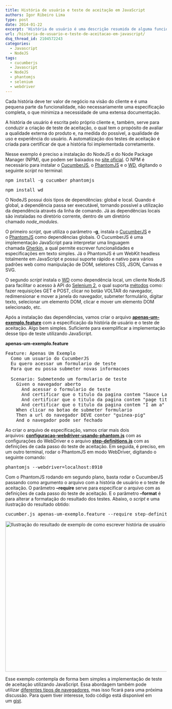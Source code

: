 ```yaml
---
title: História de usuário e teste de aceitação em JavaScript
authors: Igor Ribeiro Lima
type: post
date: 2014-01-22
excerpt: 'História de usuário é uma descrição resumida de alguma funcionalidade do sistema sob o ponto de vista do usuário. '
url: /historia-de-usuario-e-teste-de-aceitacao-em-javascript/
dsq_thread_id: 2104572243
categories:
  - Javascript
  - NodeJS
tags:
  - cucumberjs
  - Javascript
  - NodeJS
  - phantomjs
  - selenium
  - webdriver
---
```

Cada história deve ter valor de negócio na visão do cliente e é uma pequena parte da funcionalidade, não necessariamente uma especificação completa, o que minimiza a necessidade de uma extensa documentação.

A história de usuário é escrita pelo próprio cliente e, também, serve para conduzir a criação de teste de aceitação, o qual tem o propósito de avaliar a qualidade externa do produto e, na medida do possível, a qualidade de uso e experiência do usuário. A automatização dos testes de aceitação é criada para certificar de que a história foi implementada corretamente.

Nesse exemplo é preciso a instalação do NodeJS e do Node Package Manager (NPM), que podem ser baixados no [site oficial][1]. O NPM é necessário para instalar o [CucumberJS][2], o [PhantomJS][3] e o [WD][4], digitando o seguinte _script_ no terminal:

<pre class="lang-ssh">npm install -g cucumber phantomjs</pre>

<pre class="lang-ssh">npm install wd</pre>

O NodeJS possui dois tipos de dependências: global e local. Quando é global, a dependência passa ser executável, tornando possível a utilização da dependência através da linha de comando. Já as dependências locais são instaladas no diretório corrente, dentro de um diretório chamado _node_modules_.

O primeiro _script_, que utiliza o parâmetro **-g**, instala o [CucumberJS][2] e o [PhantomJS][3] como dependências globais. O CucumberJS é uma implementação JavaScript para interpretar uma linguagem chamada [Gherkin][5], a qual permite escrever funcionalidades e especificações em texto simples. Já o PhantomJS é um WebKit headless totalmente em JavaScript e possui suporte rápido e nativo para vários padrões web como manipulação de DOM, seletores CSS, JSON, Canvas e SVG.

O segundo _script_ instala o [WD][4] como dependência local, um cliente NodeJS para facilitar o acesso à API do [Selenium 2][6], o qual suporta [métodos][7] como: fazer requisições GET e POST, clicar no botão VOLTAR do navegador, redimensionar e mover a janela do navegador, submeter formulário, digitar texto, selecionar um elemento DOM, clicar e mover um elemento DOM selecionado, etc.

Após a instalação das dependências, vamos criar o arquivo [**apenas-um-exemplo.feature**][8] com a especificação da história de usuário e o teste de aceitação. Algo bem simples. Suficiente para exemplificar a implementação desse tipo de teste utilizando JavaScript.

**apenas-um-exemplo.feature**

<pre class="lang-js">Feature: Apenas Um Exemplo
  Como um usuario do CucumberJS
  Eu quero acessar um formulario de teste
  Para que eu possa submeter novas informacoes

  Scenario: Submetendo um formulario de teste
    Given o navegador aberto
      And acessar o formulario de teste
      And certificar que o titulo da pagina contem "Sauce Labs"
      And certificar que o titulo da pagina contem "page title"
      And certificar que o titulo da pagina contem "I am a"
    When clicar no botao de submeter formulario
    Then a url do navegador DEVE conter "guinea-pig"
    And o navegador pode ser fechado</pre>

Ao criar o arquivo de especificação, vamos criar mais dois arquivos: [**configuracao-webdriver-usando-phantom.js**][9] com as configurações do WebDriver e o arquivo [**step-definitions.js**][10] com as definições de cada passo do teste de aceitação. Em seguida, é preciso, em um outro terminal, rodar o PhantomJS em modo WebDriver, digitando o seguinte comando:

<pre class="lang-ssh">phantomjs --webdriver=localhost:8910</pre>

Com o PhantomJS rodando em segundo plano, basta rodar o CucumberJS passando como argumento o arquivo com a história de usuário e o teste de aceitação. O parâmetro **&#8211;require** serve para especificar o arquivo com as definições de cada passo do teste de aceitação. E o parâmetro **&#8211;format** é para alterar a formatação do resultado dos testes. Abaixo, o _script_ e uma ilustração do resultado obtido:

<pre class="lang-ssh">cucumber.js apenas-um-exemplo.feature --require step-definitions.js --format pretty</pre>

<img alt="Ilustração do resultado de exemplo de como escrever história de usuário e teste de aceitação com JavaScript" src="http://i1368.photobucket.com/albums/ag182/igorribeirolima/resultado-obtido_zps867ddb6d.png" width="1020" height="468" />

Esse exemplo contempla de forma bem simples a implementação de teste de aceitação utilizando JavaScript. Essa abordagem também pode utilizar [diferentes tipos de navegadores][11], mas isso ficará para uma próxima discussão. Para quem tiver interesse, todo código está disponível em um [gist][12].

 [1]: http://nodejs.org/download/
 [2]: https://github.com/cucumber/cucumber-js
 [3]: http://phantomjs.org/
 [4]: https://github.com/admc/wd
 [5]: https://github.com/cucumber/gherkin
 [6]: http://tableless.com.br/introducao-ao-selenium-2/
 [7]: https://github.com/admc/wd/blob/master/doc/api.md
 [8]: https://gist.github.com/igorlima/8024944#file-apenas-um-exemplo-feature
 [9]: https://gist.github.com/igorlima/8024944#file-configuracao-webdriver-usando-phantom-js
 [10]: https://gist.github.com/igorlima/8024944#file-step-definitions-js
 [11]: http://tableless.com.br/introducao-de-como-executar-testes-unitarios-em-diferentes-tipos-de-navegadores/
 [12]: https://gist.github.com/igorlima/8024944 "Gist - Exemplo de como escrever história de usuário e teste de aceitação com JavaScript"